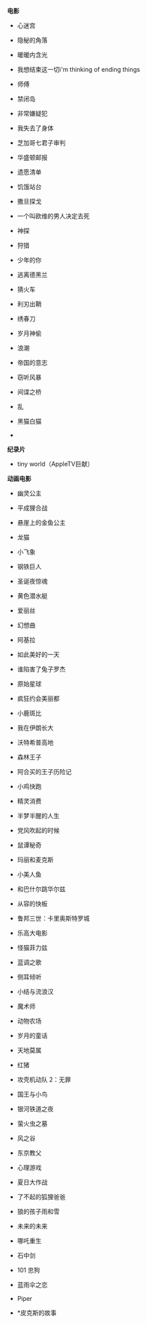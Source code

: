 **电影**

- 心迷宫
- 隐秘的角落
- 暖暖内含光
- 我想结束这一切i'm thinking of ending things
- 师傅
- 禁闭岛
- 非常嫌疑犯
- 我失去了身体
- 芝加哥七君子审判
- 华盛顿邮报
- 遗愿清单
- 饥饿站台
- 撒旦探戈
- 一个叫欧维的男人决定去死
- 神探
- 狩猎
- 少年的你
- 逃离德黑兰

- 猜火车
- 利刃出鞘
- 绣春刀
- 岁月神偷
- 浪潮
- 帝国的意志
- 窃听风暴
- 间谍之桥
- 乱

- 黑猫白猫
- 



**纪录片**

- tiny world（AppleTV巨献）



**动画电影**

- 幽灵公主
- 平成狸合战
- 悬崖上的金鱼公主
- 龙猫
- 小飞象
- 钢铁巨人
- 圣诞夜惊魂
- 黄色潜水艇
- 爱丽丝
- 幻想曲
- 阿基拉
- 如此美好的一天
- 谁陷害了兔子罗杰
- 原始星球
- 疯狂约会美丽都
- 小鹿斑比
- 我在伊朗长大
- 沃特希普高地
- 森林王子
- 阿合买的王子历险记
- 小鸡快跑
- 精灵消费
- 半梦半醒的人生
- 党风吹起的时候
- 鼠谭秘奇
- 玛丽和麦克斯
- 小美人鱼
- 和巴什尔跳华尔兹
- 从容的快板
- 鲁邦三世：卡里奥斯特罗城
- 乐高大电影
- 怪猫菲力兹
- 蓝调之歌
- 侧耳倾听
- 小结与流浪汉
- 魔术师
- 动物农场
- 岁月的童话
- 天地莫属
- 红猪
- 攻壳机动队 2：无罪
- 国王与小鸟
- 银河铁道之夜
- 萤火虫之墓
- 风之谷
- 东京教父
- 心理游戏
- 夏日大作战

- 了不起的狐狸爸爸
- 狼的孩子雨和雪
- 未来的未来
- 哪吒重生



- 石中剑
- 101 忠狗
- 蓝雨伞之恋
- Piper
- *皮克斯的故事
